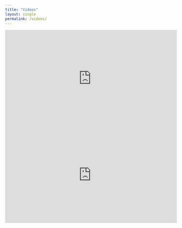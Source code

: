 ```yaml
---
title: "Videos"
layout: single
permalink: /videos/
---
```



<iframe width="560" height="315" src="https://www.youtube.com/embed/mO0CoRQ7Iuo" frameborder="0" allowfullscreen></iframe>

<iframe width="560" height="315" src="https://www.youtube.com/embed/qNxrPri1V0I" frameborder="0" allowfullscreen></iframe>
